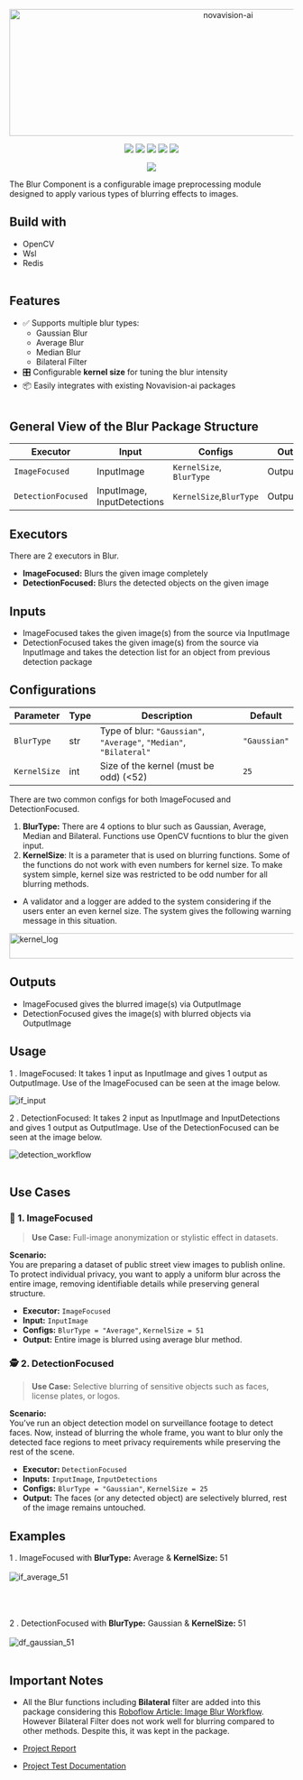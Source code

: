

<p align="center">
  <img width="760" height="225" alt="novavision-ai" src="https://github.com/user-attachments/assets/2ab133c5-1eed-4cba-ae96-e7066b63d697" />
</p>

<p align="center">
  <img src="https://img.shields.io/badge/language-Python-blue?logo=python" />
  <img src="https://img.shields.io/badge/containerized-Docker-blue?logo=docker" />
  <img src="https://img.shields.io/badge/env-WSL-lightgrey?logo=windows" />
  <img src="https://img.shields.io/badge/service-Redis-red?logo=redis" />
  <img src="https://img.shields.io/badge/library-OpenCV-green?logo=opencv" />
</p>

<p align="center">
  <img src="https://github.com/user-attachments/assets/4c932c6f-748a-4549-992c-d44f1082c21e" />
</p>

The Blur Component is a configurable image preprocessing module designed to apply various types of blurring effects to images. 

## Build with
- OpenCV
- Wsl
- Redis
<br><br>

## Features
- ✅ Supports multiple blur types:
    - Gaussian Blur
    - Average Blur
    - Median Blur
    - Bilateral Filter
- 🎛️ Configurable **kernel size** for tuning the blur intensity
- 📦 Easily integrates with existing Novavision-ai packages 
<br><br>

## General View of the Blur Package Structure
| Executor            | Input                      | Configs                         | Outputs        |
|---------------------|----------------------------|----------------------------------|----------------|
| `ImageFocused`      | InputImage                 | `KernelSize`, `BlurType`     | OutputImage |
| `DetectionFocused`  | InputImage, InputDetections| `KernelSize`,`BlurType`     | OutputImage |

## Executors
There are 2 executors in Blur. 

- **ImageFocused:** Blurs the given image completely 
- **DetectionFocused:** Blurs the detected objects on the given image 

## Inputs
- ImageFocused takes the given image(s) from the source via InputImage
- DetectionFocused takes the given image(s) from the source via InputImage and takes the detection list for an object from previous detection package

## Configurations
| Parameter     | Type | Description                                           | Default      |
| ------------- | ---- | ----------------------------------------------------- | ------------ |
| `BlurType`   | str  | Type of blur: `"Gaussian"`, `"Average"`, `"Median"`, `"Bilateral"` | `"Gaussian"` |
| `KernelSize` | int  | Size of the kernel (must be odd) (<52)                 | `25`          |

There are two common configs for both ImageFocused and DetectionFocused. 
1.  **BlurType:** There are 4 options to blur such as Gaussian, Average, Median and Bilateral. Functions use OpenCV fucntions to blur the given input.
2.  **KernelSize**: It is a parameter that is used on blurring functions. Some of the functions do not work with even numbers for kernel size. To make system simple, kernel size was restricted to be odd number for all blurring methods.
- A validator and a logger are added to the system considering if the users enter an even kernel size. The system gives the following warning message in this situation.

<img width="765" height="45" alt="kernel_log" src="https://github.com/user-attachments/assets/21ebb7e2-3917-43c0-9043-9a87f07b61e6" />

## Outputs
- ImageFocused gives the blurred image(s) via OutputImage
- DetectionFocused gives the image(s) with blurred objects via OutputImage

## Usage
1   . ImageFocused: It takes 1 input as InputImage and gives 1 output as OutputImage. Use of the ImageFocused can be seen at the image below.

![if_input](https://github.com/user-attachments/assets/b74abf1b-9c14-4a98-b876-5bd4f651e59c)

2   . DetectionFocused: It takes 2 input as InputImage and InputDetections and gives 1 output as OutputImage. Use of the DetectionFocused can be seen at the image below.

![detection_workflow](https://github.com/user-attachments/assets/3a977105-203a-43a0-bdf8-0d123d5014b9)
<br><br>

## Use Cases
### 📸 1. ImageFocused

> **Use Case:** Full-image anonymization or stylistic effect in datasets.

**Scenario:**  
You are preparing a dataset of public street view images to publish online. To protect individual privacy, you want to apply a uniform blur across the entire image, removing identifiable details while preserving general structure.

- **Executor:** `ImageFocused`  
- **Input:** `InputImage`  
- **Configs:** `BlurType = "Average"`, `KernelSize = 51`  
- **Output:** Entire image is blurred using average blur method.

### 🕵️ 2. DetectionFocused

> **Use Case:** Selective blurring of sensitive objects such as faces, license plates, or logos.

**Scenario:**  
You’ve run an object detection model on surveillance footage to detect faces. Now, instead of blurring the whole frame, you want to blur only the detected face regions to meet privacy requirements while preserving the rest of the scene.

- **Executor:** `DetectionFocused`  
- **Inputs:** `InputImage`, `InputDetections`  
- **Configs:** `BlurType = "Gaussian"`, `KernelSize = 25`  
- **Output:** The faces (or any detected object) are selectively blurred, rest of the image remains untouched.

## Examples
1   .  ImageFocused with **BlurType:** Average & **KernelSize:** 51 
<br><br>
![if_average_51](https://github.com/user-attachments/assets/36c88595-878e-4304-89a4-bb7f16c248ec) 
<br><br><br><br>

2  .  DetectionFocused with **BlurType:** Gaussian & **KernelSize:** 51
<br><br>
![df_gaussian_51](https://github.com/user-attachments/assets/ef140c6a-59f8-4b79-84fe-8633cc460037)
<br><br>

## Important Notes

- All the Blur functions including **Bilateral** filter are added into this package considering this [Roboflow Article: Image Blur Workflow](https://inference.roboflow.com/workflows/blocks/image_blur/). However Bilateral Filter does not work well for blurring compared to other methods. Despite this, it was kept in the package.

- [Project Report](https://docs.google.com/document/d/1AJtppCyoBo6kS0we25d6pRTlV03jA_eG8KQsy6pyfK0/edit?usp=sharing)

- [Project Test Documentation](https://docs.google.com/spreadsheets/d/1rCsDJH-zqn3cRMuv51Z539SmzpgLFfyM/edit?gid=1294141459#gid=1294141459)
